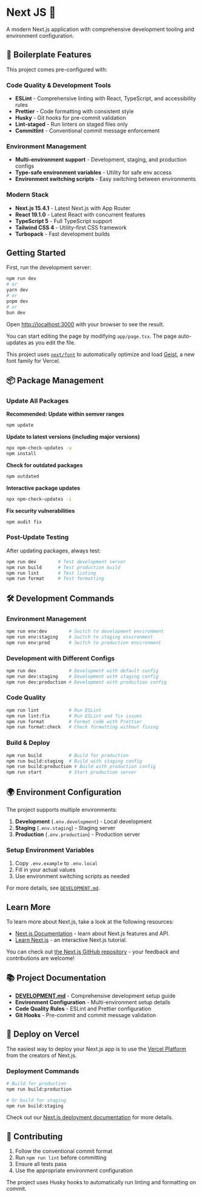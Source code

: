 # Next JS 🚀

A modern Next.js application with comprehensive development tooling and environment configuration.

## 🚀 Boilerplate Features

This project comes pre-configured with:

### Code Quality & Development Tools

- **ESLint** - Comprehensive linting with React, TypeScript, and accessibility rules
- **Prettier** - Code formatting with consistent style
- **Husky** - Git hooks for pre-commit validation
- **Lint-staged** - Run linters on staged files only
- **Commitlint** - Conventional commit message enforcement

### Environment Management

- **Multi-environment support** - Development, staging, and production configs
- **Type-safe environment variables** - Utility for safe env access
- **Environment switching scripts** - Easy switching between environments

### Modern Stack

- **Next.js 15.4.1** - Latest Next.js with App Router
- **React 19.1.0** - Latest React with concurrent features
- **TypeScript 5** - Full TypeScript support
- **Tailwind CSS 4** - Utility-first CSS framework
- **Turbopack** - Fast development builds

## Getting Started

First, run the development server:

```bash
npm run dev
# or
yarn dev
# or
pnpm dev
# or
bun dev
```

Open [http://localhost:3000](http://localhost:3000) with your browser to see the result.

You can start editing the page by modifying `app/page.tsx`. The page auto-updates as you edit the file.

This project uses [`next/font`](https://nextjs.org/docs/app/building-your-application/optimizing/fonts) to automatically optimize and load [Geist](https://vercel.com/font), a new font family for Vercel.

## 📦 Package Management

### Update All Packages

**Recommended: Update within semver ranges**

```bash
npm update
```

**Update to latest versions (including major versions)**

```bash
npx npm-check-updates -u
npm install
```

**Check for outdated packages**

```bash
npm outdated
```

**Interactive package updates**

```bash
npx npm-check-updates -i
```

**Fix security vulnerabilities**

```bash
npm audit fix
```

### Post-Update Testing

After updating packages, always test:

```bash
npm run dev        # Test development server
npm run build      # Test production build
npm run lint       # Test linting
npm run format     # Test formatting
```

## 🛠️ Development Commands

### Environment Management

```bash
npm run env:dev        # Switch to development environment
npm run env:staging    # Switch to staging environment
npm run env:prod       # Switch to production environment
```

### Development with Different Configs

```bash
npm run dev            # Development with default config
npm run dev:staging    # Development with staging config
npm run dev:production # Development with production config
```

### Code Quality

```bash
npm run lint           # Run ESLint
npm run lint:fix       # Run ESLint and fix issues
npm run format         # Format code with Prettier
npm run format:check   # Check formatting without fixing
```

### Build & Deploy

```bash
npm run build          # Build for production
npm run build:staging  # Build with staging config
npm run build:production # Build with production config
npm run start          # Start production server
```

## 🌍 Environment Configuration

The project supports multiple environments:

1. **Development** (`.env.development`) - Local development
2. **Staging** (`.env.staging`) - Staging server
3. **Production** (`.env.production`) - Production server

### Setup Environment Variables

1. Copy `.env.example` to `.env.local`
2. Fill in your actual values
3. Use environment switching scripts as needed

For more details, see [`DEVELOPMENT.md`](DEVELOPMENT.md).

## Learn More

To learn more about Next.js, take a look at the following resources:

- [Next.js Documentation](https://nextjs.org/docs) - learn about Next.js features and API.
- [Learn Next.js](https://nextjs.org/learn) - an interactive Next.js tutorial.

You can check out [the Next.js GitHub repository](https://github.com/vercel/next.js) - your feedback and contributions are welcome!

## 📚 Project Documentation

- **[DEVELOPMENT.md](DEVELOPMENT.md)** - Comprehensive development setup guide
- **Environment Configuration** - Multi-environment setup details
- **Code Quality Rules** - ESLint and Prettier configuration
- **Git Hooks** - Pre-commit and commit message validation

## 🚀 Deploy on Vercel

The easiest way to deploy your Next.js app is to use the [Vercel Platform](https://vercel.com/new?utm_medium=default-template&filter=next.js&utm_source=create-next-app&utm_campaign=create-next-app-readme) from the creators of Next.js.

### Deployment Commands

```bash
# Build for production
npm run build:production

# Or build for staging
npm run build:staging
```

Check out our [Next.js deployment documentation](https://nextjs.org/docs/app/building-your-application/deploying) for more details.

## 🤝 Contributing

1. Follow the conventional commit format
2. Run `npm run lint` before committing
3. Ensure all tests pass
4. Use the appropriate environment configuration

The project uses Husky hooks to automatically run linting and formatting on commit.
